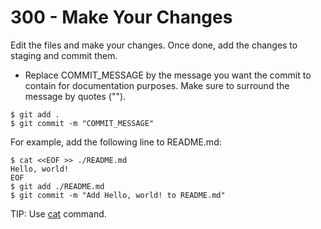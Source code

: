 # 300 - Make Your Changes

Edit the files and make your changes. Once done, add the changes to staging and commit them.

- Replace COMMIT_MESSAGE by the message you want the commit to contain for documentation purposes. Make sure to surround the message by quotes ("").

```
$ git add .
$ git commit -m "COMMIT_MESSAGE"
```

For example, add the following line to README.md:

```
$ cat <<EOF >> ./README.md
Hello, world!
EOF
$ git add ./README.md
$ git commit -m "Add Hello, world! to README.md"
```

TIP: Use [cat](https://phoenixnap.com/kb/linux-cat-command) command.
